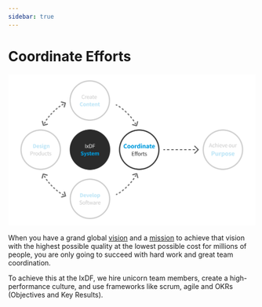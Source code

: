 ```yaml
---
sidebar: true
---
```


# Coordinate Efforts

![](../images/hero-coordination.svg)

When you have a grand global [vision](/achieve-purpose/vision.md) and a [mission](/achieve-purpose) to achieve that vision with the highest possible quality at the lowest possible cost for millions of people, you are only going to succeed with hard work and great team coordination.

To achieve this at the IxDF, we hire unicorn team members, create a high-performance culture, and use frameworks like scrum, agile and OKRs (Objectives and Key Results).


